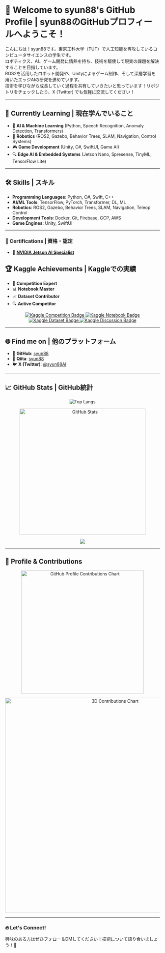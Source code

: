 # 👋 Welcome to syun88's GitHub Profile | syun88のGitHubプロフィールへようこそ！

こんにちは！syun88です。東京工科大学（TUT）で人工知能を専攻しているコンピュータサイエンスの学生です。  
ロボティクス、AI、ゲーム開発に情熱を持ち、技術を駆使して現実の課題を解決することを目指しています。  
ROS2を活用したロボット開発や、Unityによるゲーム制作、そして深層学習を用いたエッジAIの研究を進めています。  
技術を学びながら成長していく過程を共有していきたいと思っています！リポジトリをチェックしたり、X (Twitter) でも気軽に交流してください！  

---

## 🌱 Currently Learning | 現在学んでいること
- 🌟 **AI & Machine Learning** (Python, Speech Recognition, Anomaly Detection, Transformers)  
- 🤖 **Robotics** (ROS2, Gazebo, Behavior Trees, SLAM, Navigation, Control Systems)  
- 🎮 **Game Development** (Unity, C#, SwiftUI, Game AI)  
- 🔍 **Edge AI & Embedded Systems** (Jetson Nano, Spresense, TinyML, TensorFlow Lite)  

---

## 🛠️ Skills | スキル
- **Programming Languages**: Python, C#, Swift, C++  
- **AI/ML Tools**: TensorFlow, PyTorch, Transformer, DL, ML  
- **Robotics**: ROS2, Gazebo, Behavior Trees, SLAM, Navigation, Teleop Control  
- **Development Tools**: Docker, Git, Firebase, GCP, AWS  
- **Game Engines**: Unity, SwiftUI  

---



### **📜 Certifications | 資格・認定**
- 🏅 **[NVIDIA Jetson AI Specialist](https://github.com/syun88/syun88/blob/main/NVIDIA-Jetson-AI-Specialist-Certificate-Jung-Ming-Chen.pdf)**  


## 🏆 Kaggle Achievements | Kaggleでの実績
- 🥇 **Competition Expert**  
- 📊 **Notebook Master**  
- 📈 **Dataset Contributor**  
- 🔍 **Active Competitor**

<p align="center">
  <a href="https://www.kaggle.com/chenjungming">
    <img src="https://road-to-kaggle-grandmaster.vercel.app/api/badges/syun88/competition" alt="Kaggle Competition Badge" />
  </a>
  <a href="https://www.kaggle.com/chenjungming">
    <img src="https://road-to-kaggle-grandmaster.vercel.app/api/badges/syun88/notebook" alt="Kaggle Notebook Badge" />
  </a>
  <a href="https://www.kaggle.com/chenjungming">
    <img src="https://road-to-kaggle-grandmaster.vercel.app/api/badges/syun88/dataset" alt="Kaggle Dataset Badge" />
  </a>
  <a href="https://www.kaggle.com/chenjungming">
    <img src="https://road-to-kaggle-grandmaster.vercel.app/api/badges/syun88/discussion" alt="Kaggle Discussion Badge" />
  </a>
</p>

---

## 🌐 Find me on | 他のプラットフォーム
- 🐙 **GitHub**: [syun88](https://github.com/syun88)  
- 📝 **Qiita**: [syun88](https://qiita.com/syun88)  
- 🐦 **X (Twitter)**: [@syun88AI](https://x.com/syun88AI)  

---

## 📈 GitHub Stats | GitHub統計
<p align="center">
  <img src="https://github-readme-stats.vercel.app/api/top-langs?username=syun88&show_icons=true&locale=en&layout=compact&theme=chartreuse-dark" alt="Top Langs" />
</p>

<p align="center">
  <img src="https://github-readme-stats.vercel.app/api?username=syun88&show_icons=true&locale=en&theme=chartreuse-dark" alt="GitHub Stats" width="410" />
</p>

<p align="center">
  <img src="https://github-profile-trophy.vercel.app/?username=syun88&theme=juicyfresh&no-bg=true" />
</p>

---

## 📌 Profile & Contributions
<p align="center">
  <picture>
    <source media="(prefers-color-scheme: dark)" srcset="output/metrics.base.svg" width="400" />
    <source media="(prefers-color-scheme: light)" srcset="output/metrics.base.svg" width="400" />
    <img alt="GitHub Profile Contributions Chart" src="https://raw.githubusercontent.com/syun88/output-3d-contrib/day.svg" />
  </picture>
</p>

<p align="center">
  <picture>
    <source media="(prefers-color-scheme: dark)" srcset="profile-3d-contrib/profile-night-rainbow.svg" width="700" />
    <source media="(prefers-color-scheme: light)" srcset="profile-3d-contrib/profile-season-animate.svg" width="700" />
    <img alt="3D Contributions Chart" src="https://raw.githubusercontent.com/syun88/output-3d-contrib/day.svg" />
  </picture>
</p>

---

### 🔥 Let's Connect!  
興味のある方はぜひフォロー＆DMしてください！技術について語り合いましょう！🚀  

